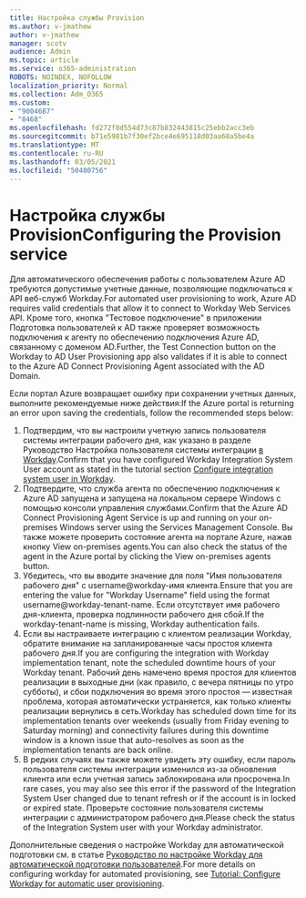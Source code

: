 ```yaml
---
title: Настройка службы Provision
ms.author: v-jmathew
author: v-jmathew
manager: scotv
audience: Admin
ms.topic: article
ms.service: o365-administration
ROBOTS: NOINDEX, NOFOLLOW
localization_priority: Normal
ms.collection: Adm_O365
ms.custom:
- "9004687"
- "8468"
ms.openlocfilehash: fd272f8d554d73c87b832443815c25ebb2acc3eb
ms.sourcegitcommit: b71e5981b7f30ef2bce4e695118d03aa68a5be4a
ms.translationtype: MT
ms.contentlocale: ru-RU
ms.lasthandoff: 03/05/2021
ms.locfileid: "50480756"
---
```

# <a name="configuring-the-provision-service"></a><span data-ttu-id="5f286-102">Настройка службы Provision</span><span class="sxs-lookup"><span data-stu-id="5f286-102">Configuring the Provision service</span></span>

<span data-ttu-id="5f286-103">Для автоматического обеспечения работы с пользователем Azure AD требуются допустимые учетные данные, позволяющие подключаться к API веб-служб Workday.</span><span class="sxs-lookup"><span data-stu-id="5f286-103">For automated user provisioning to work, Azure AD requires valid credentials that allow it to connect to Workday Web Services API.</span></span> <span data-ttu-id="5f286-104">Кроме того, кнопка "Тестовое подключение" в приложении Подготовка пользователей к AD также проверяет возможность подключения к агенту по обеспечению подключения Azure AD, связанному с доменом AD.</span><span class="sxs-lookup"><span data-stu-id="5f286-104">Further, the Test Connection button on the Workday to AD User Provisioning app also validates if it is able to connect to the Azure AD Connect Provisioning Agent associated with the AD Domain.</span></span>

<span data-ttu-id="5f286-105">Если портал Azure возвращает ошибку при сохранении учетных данных, выполните рекомендуемые ниже действия:</span><span class="sxs-lookup"><span data-stu-id="5f286-105">If the Azure portal is returning an error upon saving the credentials, follow the recommended steps below:</span></span>

1. <span data-ttu-id="5f286-106">Подтвердим, что вы настроили учетную запись пользователя системы интеграции рабочего дня, как указано в разделе Руководство Настройка пользователя системы интеграции [в Workday](https://docs.microsoft.com/azure/active-directory/saas-apps/workday-inbound-tutorial).</span><span class="sxs-lookup"><span data-stu-id="5f286-106">Confirm that you have configured Workday Integration System User account as stated in the tutorial section [Configure integration system user in Workday](https://docs.microsoft.com/azure/active-directory/saas-apps/workday-inbound-tutorial).</span></span>
2. <span data-ttu-id="5f286-107">Подтвердите, что служба агента по обеспечению подключения к Azure AD запущена и запущена на локальном сервере Windows с помощью консоли управления службами.</span><span class="sxs-lookup"><span data-stu-id="5f286-107">Confirm that the Azure AD Connect Provisioning Agent Service is up and running on your on-premises Windows server using the Services Management Console.</span></span> <span data-ttu-id="5f286-108">Вы также можете проверить состояние агента на портале Azure, нажав кнопку View on-premises agents.</span><span class="sxs-lookup"><span data-stu-id="5f286-108">You can also check the status of the agent in the Azure portal by clicking the View on-premises agents button.</span></span>
3. <span data-ttu-id="5f286-109">Убедитесь, что вы вводите значение для поля "Имя пользователя рабочего дня" с username@workday-имя клиента.</span><span class="sxs-lookup"><span data-stu-id="5f286-109">Ensure that you are entering the value for "Workday Username" field using the format username@workday-tenant-name.</span></span> <span data-ttu-id="5f286-110">Если отсутствует имя рабочего дня-клиента, проверка подлинности рабочего дня сбой.</span><span class="sxs-lookup"><span data-stu-id="5f286-110">If the workday-tenant-name is missing, Workday authentication fails.</span></span>
4. <span data-ttu-id="5f286-111">Если вы настраиваете интеграцию с клиентом реализации Workday, обратите внимание на запланированные часы простоя клиента рабочего дня.</span><span class="sxs-lookup"><span data-stu-id="5f286-111">If you are configuring the integration with Workday implementation tenant, note the scheduled downtime hours of your Workday tenant.</span></span> <span data-ttu-id="5f286-112">Рабочий день намечено время простоя для клиентов реализации в выходные дни (как правило, с вечера пятницы по утро субботы), и сбои подключения во время этого простоя — известная проблема, которая автоматически устраняется, как только клиенты реализации вернулись в сеть.</span><span class="sxs-lookup"><span data-stu-id="5f286-112">Workday has scheduled down time for its implementation tenants over weekends (usually from Friday evening to Saturday morning) and connectivity failures during this downtime window is a known issue that auto-resolves as soon as the implementation tenants are back online.</span></span>
5. <span data-ttu-id="5f286-113">В редких случаях вы также можете увидеть эту ошибку, если пароль пользователя системы интеграции изменился из-за обновления клиента или если учетная запись заблокирована или просрочена.</span><span class="sxs-lookup"><span data-stu-id="5f286-113">In rare cases, you may also see this error if the password of the Integration System User changed due to tenant refresh or if the account is in locked or expired state.</span></span> <span data-ttu-id="5f286-114">Проверьте состояние пользователя системы интеграции с администратором рабочего дня.</span><span class="sxs-lookup"><span data-stu-id="5f286-114">Please check the status of the Integration System user with your Workday administrator.</span></span>

<span data-ttu-id="5f286-115">Дополнительные сведения о настройке Workday для автоматической подготовки см. в статье [Руководство по настройке Workday для автоматической подготовки пользователей](https://docs.microsoft.com/azure/active-directory/saas-apps/workday-inbound-tutorial).</span><span class="sxs-lookup"><span data-stu-id="5f286-115">For more details on configuring workday for automated provisioning, see [Tutorial: Configure Workday for automatic user provisioning](https://docs.microsoft.com/azure/active-directory/saas-apps/workday-inbound-tutorial).</span></span>
